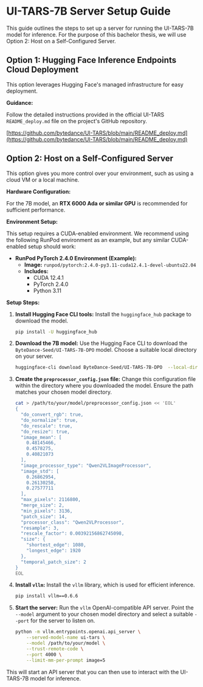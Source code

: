 # UI-TARS-7B Server Setup Guide

This guide outlines the steps to set up a server for running the UI-TARS-7B model for inference. For the purpose of this bachelor thesis, we will use Option 2: Host on a Self-Configured Server.

## Option 1: Hugging Face Inference Endpoints Cloud Deployment

This option leverages Hugging Face's managed infrastructure for easy deployment.

**Guidance:**

Follow the detailed instructions provided in the official UI-TARS `README_deploy.md` file on the project's GitHub repository.

[https://github.com/bytedance/UI-TARS/blob/main/README_deploy.md](https://github.com/bytedance/UI-TARS/blob/main/README_deploy.md)

## Option 2: Host on a Self-Configured Server

This option gives you more control over your environment, such as using a cloud VM or a local machine.

**Hardware Configuration:**

For the 7B model, an **RTX 6000 Ada or similar GPU** is recommended for sufficient performance.

**Environment Setup:**

This setup requires a CUDA-enabled environment. We recommend using the following RunPod environment as an example, but any similar CUDA-enabled setup should work:

* **RunPod PyTorch 2.4.0 Environment (Example):**
    * **Image:** `runpod/pytorch:2.4.0-py3.11-cuda12.4.1-devel-ubuntu22.04`
    * **Includes:**
        * CUDA 12.4.1
        * PyTorch 2.4.0
        * Python 3.11

**Setup Steps:**

1.  **Install Hugging Face CLI tools:**
    Install the `huggingface_hub` package to download the model.

    ```bash
    pip install -U huggingface_hub
    ```

2.  **Download the 7B model:**
    Use the Hugging Face CLI to download the `ByteDance-Seed/UI-TARS-7B-DPO` model. Choose a suitable local directory on your server.

    ```bash
    huggingface-cli download ByteDance-Seed/UI-TARS-7B-DPO  --local-dir /path/to/your/model
    ```

3.  **Create the `preprocessor_config.json` file:**
    Change this configuration file within the directory where you downloaded the model. Ensure the path matches your chosen model directory.

    ```bash
    cat > /path/to/your/model/preprocessor_config.json << 'EOL'
    {
      "do_convert_rgb": true,
      "do_normalize": true,
      "do_rescale": true,
      "do_resize": true,
      "image_mean": [
        0.48145466,
        0.4578275,
        0.40821073
      ],
      "image_processor_type": "Qwen2VLImageProcessor",
      "image_std": [
        0.26862954,
        0.26130258,
        0.27577711
      ],
      "max_pixels": 2116800,
      "merge_size": 2,
      "min_pixels": 3136,
      "patch_size": 14,
      "processor_class": "Qwen2VLProcessor",
      "resample": 3,
      "rescale_factor": 0.00392156862745098,
      "size": {
        "shortest_edge": 1080,
        "longest_edge": 1920
      },
      "temporal_patch_size": 2
    }
    EOL
    ```

4.  **Install `vllm`:**
    Install the `vllm` library, which is used for efficient inference.

    ```bash
    pip install vllm==0.6.6
    ```

5.  **Start the server:**
    Run the `vllm` OpenAI-compatible API server. Point the `--model` argument to your chosen model directory and select a suitable `--port` for the server to listen on.

    ```bash
    python -m vllm.entrypoints.openai.api_server \
        --served-model-name ui-tars \
        --model /path/to/your/model \
        --trust-remote-code \
        --port 4000 \
        --limit-mm-per-prompt image=5
    ```

This will start an API server that you can then use to interact with the UI-TARS-7B model for inference.
